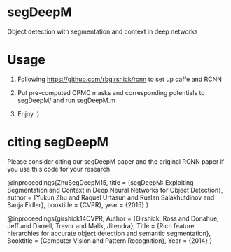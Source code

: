 # segDeepM
Object detection with segmentation and context in deep networks

# Usage

1. Following https://github.com/rbgirshick/rcnn to set up caffe and RCNN 

2. Put pre-computed CPMC masks and corresponding potentials to segDeepM/ and run segDeepM.m

3. Enjoy :)

# citing segDeepM

Please consider citing our segDeepM paper and the original RCNN paper if you use this code for your research 

@inproceedings{ZhuSegDeepM15,
title = {segDeepM: Exploiting Segmentation and Context in Deep Neural Networks for Object Detection},
author = {Yukun Zhu and Raquel Urtasun and Ruslan Salakhutdinov and Sanja Fidler},
booktitle = {CVPR},
year = {2015}
}

@inproceedings{girshick14CVPR,
    Author = {Girshick, Ross and Donahue, Jeff and Darrell, Trevor and Malik, Jitendra},
    Title = {Rich feature hierarchies for accurate object detection and semantic segmentation},
    Booktitle = {Computer Vision and Pattern Recognition},
    Year = {2014}
}
